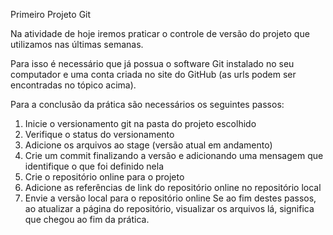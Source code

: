 Primeiro Projeto Git

Na atividade de hoje iremos praticar o controle de versão do projeto que
utilizamos nas últimas semanas.

Para isso é necessário que já possua o software Git instalado no seu
computador e uma conta criada no site do GitHub (as urls podem ser
encontradas no tópico acima).

Para a conclusão da prática são necessários os seguintes passos:

1. Inicie o versionamento git na pasta do projeto escolhido
2. Verifique o status do versionamento
3. Adicione os arquivos ao stage (versão atual em andamento)
4. Crie um commit finalizando a versão e adicionando uma mensagem
que identifique o que foi definido nela
5. Crie o repositório online para o projeto
6. Adicione as referências de link do repositório online no repositório
local
7. Envie a versão local para o repositório online
Se ao fim destes passos, ao atualizar a página do repositório, visualizar os
arquivos lá, significa que chegou ao fim da prática.